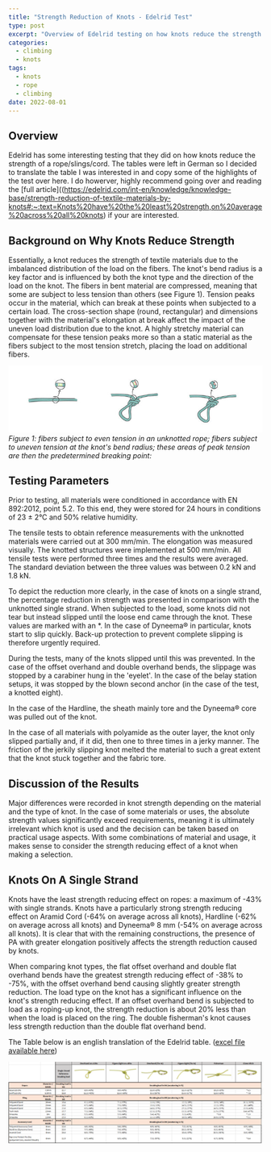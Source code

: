 ```yaml
---
title: "Strength Reduction of Knots - Edelrid Test"
type: post
excerpt: "Overview of Edelrid testing on how knots reduce the strength in ropes, slings, and cords."
categories:
  - climbing
  - knots
tags:
  - knots
  - rope
  - climbing
date: 2022-08-01
---
```

## Overview

Edelrid has some interesting testing that they did on how knots reduce the strength of a rope/slings/cord. The tables were left in German so I decided to translate the table I was interested in and copy some of the highlights of the test over here. I do howerver, highly recommend going over and reading the [full article]((https://edelrid.com/int-en/knowledge/knowledge-base/strength-reduction-of-textile-materials-by-knots#:~:text=Knots%20have%20the%20least%20strength,on%20average%20across%20all%20knots) if your are interested.

## Background on Why Knots Reduce Strength
Essentially, a knot reduces the strength of textile materials due to the imbalanced distribution of the load on the fibers. The knot's bend radius is a key factor and is influenced by both the knot type and the direction of the load on the knot. The fibers in bent material are compressed, meaning that some are subject to less tension than others (see Figure 1). Tension peaks occur in the material, which can break at these points when subjected to a certain load. The cross-section shape (round, rectangular) and dimensions together with the material's elongation at break affect the impact of the uneven load distribution due to the knot. A highly stretchy material can compensate for these tension peaks more so than a static material as the fibers subject to the most tension stretch, placing the load on additional fibers.

![Figure1 How Fibers break](/notes/images/2022/ED_Blog-bild-1_knoten.jpg)
_Figure 1: fibers subject to even tension in an unknotted rope; fibers subject to uneven tension at the knot's bend radius; these areas of peak tension are then the predetermined breaking point:_

## Testing Parameters
Prior to testing, all materials were conditioned in accordance with EN 892:2012, point 5.2. To this end, they were stored for 24 hours in conditions of 23 ± 2°C and 50% relative humidity.

  
The tensile tests to obtain reference measurements with the unknotted materials were carried out at 300 mm/min. The elongation was measured visually. The knotted structures were implemented at 500 mm/min. All tensile tests were performed three times and the results were averaged. The standard deviation between the three values was between 0.2 kN and 1.8 kN.

To depict the reduction more clearly, in the case of knots on a single strand, the percentage reduction in strength was presented in comparison with the unknotted single strand. When subjected to the load, some knots did not tear but instead slipped until the loose end came through the knot. These values are marked with an *. In the case of Dyneema® in particular, knots start to slip quickly. Back-up protection to prevent complete slipping is therefore urgently required.
  
During the tests, many of the knots slipped until this was prevented. In the case of the offset overhand and double overhand bends, the slippage was stopped by a carabiner hung in the 'eyelet'. In the case of the belay station setups, it was stopped by the blown second anchor (in the case of the test, a knotted eight).

In the case of the Hardline, the sheath mainly tore and the Dyneema® core was pulled out of the knot.
  
In the case of all materials with polyamide as the outer layer, the knot only slipped partially and, if it did, then one to three times in a jerky manner. The friction of the jerkily slipping knot melted the material to such a great extent that the knot stuck together and the fabric tore.

## Discussion of the Results

Major differences were recorded in knot strength depending on the material and the type of knot. In the case of some materials or uses, the absolute strength values significantly exceed requirements, meaning it is ultimately irrelevant which knot is used and the decision can be taken based on practical usage aspects. With some combinations of material and usage, it makes sense to consider the strength reducing effect of a knot when making a selection.

## Knots On A Single Strand

Knots have the least strength reducing effect on ropes: a maximum of -43% with single strands. Knots have a particularly strong strength reducing effect on Aramid Cord (-64% on average across all knots), Hardline (-62% on average across all knots) and Dyneema® 8 mm (-54% on average across all knots). It is clear that with the remaining constructions, the presence of PA with greater elongation positively affects the strength reduction caused by knots.

  
When comparing knot types, the flat offset overhand and double flat overhand bends have the greatest strength reducing effect of -38% to -75%, with the offset overhand bend causing slightly greater strength reduction. The load type on the knot has a significant influence on the knot's strength reducing effect. If an offset overhand bend is subjected to load as a roping-up knot, the strength reduction is about 20% less than when the load is placed on the ring. The double fisherman's knot causes less strength reduction than the double flat overhand bend.

The Table below is an english translation of the Edelrid table. ([excel file available here](/notes/resources/Edelrid_table2.xlsx))

![Edelrid_Table2](notes/images/2022/Edelrid_Table2.png)